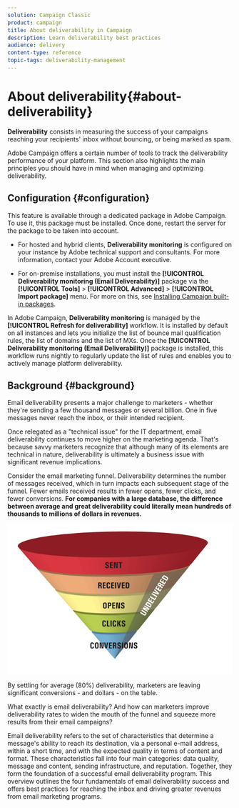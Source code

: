 ```yaml
---
solution: Campaign Classic
product: campaign
title: About deliverability in Campaign
description: Learn deliverability best practices
audience: delivery
content-type: reference
topic-tags: deliverability-management
---
```


# About deliverability{#about-deliverability}

**Deliverability** consists in measuring the success of your campaigns reaching your recipients' inbox without bouncing, or being marked as spam.

Adobe Campaign offers a certain number of tools to track the deliverability performance of your platform. This section also highlights the main principles you should have in mind when managing and optimizing deliverability.

## Configuration {#configuration}

This feature is available through a dedicated package in Adobe Campaign. To use it, this package must be installed. Once done, restart the server for the package to be taken into account.
* For hosted and hybrid clients, **Deliverability monitoring** is configured on your instance by Adobe technical support and consultants. For more information, contact your Adobe Account executive.
 
* For on-premise installations, you must install the **[!UICONTROL Deliverability monitoring (Email Deliverability)]** package via the **[!UICONTROL Tools]** > **[!UICONTROL Advanced]** > **[!UICONTROL Import package]** menu. For more on this, see [Installing Campaign built-in packages](../../installation/using/installing-campaign-standard-packages.md).
 
In Adobe Campaign, **Deliverability monitoring** is managed by the **[!UICONTROL Refresh for deliverability]** workflow. It is installed by default on all instances and lets you initialize the list of bounce mail qualification rules, the list of domains and the list of MXs. Once the **[!UICONTROL Deliverability monitoring (Email Deliverability)]** package is installed, this workflow runs nightly to regularly update the list of rules and enables you to actively manage platform deliverability.

## Background {#background}

Email deliverability presents a major challenge to marketers - whether they're sending a few thousand messages or several billion. One in five messages never reach the inbox, or their intended recipient.

Once relegated as a "technical issue" for the IT department, email deliverability continues to move higher on the marketing agenda. That's because savvy marketers recognize that although many of its elements are technical in nature, deliverability is ultimately a business issue with significant revenue implications.

Consider the email marketing funnel. Deliverability determines the number of messages received, which in turn impacts each subsequent stage of the funnel. Fewer emails received results in fewer opens, fewer clicks, and fewer conversions. **For companies with a large database, the difference between average and great deliverability could literally mean hundreds of thousands to millions of dollars in revenues.**

![](assets/deliverability_overview_1.png)

By settling for average (80%) deliverability, marketers are leaving significant conversions - and dollars - on the table.

What exactly is email deliverability? And how can marketers improve deliverability rates to widen the mouth of the funnel and squeeze more results from their email campaigns?

Email deliverability refers to the set of characteristics that determine a message's ability to reach its destination, via a personal e-mail address, within a short time, and with the expected quality in terms of content and format. These characteristics fall into four main categories: data quality, message and content, sending infrastructure, and reputation. Together, they form the foundation of a successful email deliverability program. This overview outlines the four fundamentals of email deliverability success and offers best practices for reaching the inbox and driving greater revenues from email marketing programs.

<!--![](assets/deliverability_overview_2.png)-->
